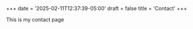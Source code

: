 +++
date = '2025-02-11T12:37:39-05:00'
draft = false
title = 'Contact'
+++


This is my contact page
